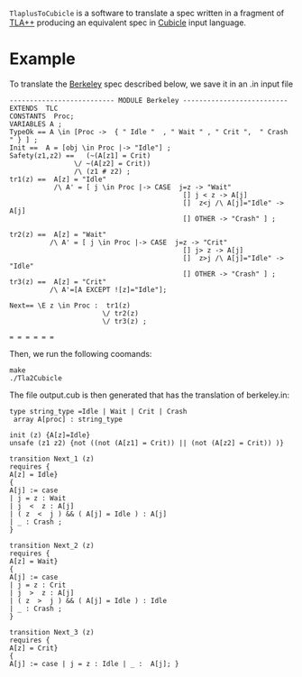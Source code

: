 

``` TlaplusToCubicle ``` is a software to translate a spec written in a fragment of [TLA++](https://lamport.azurewebsites.net/tla/tla.html)  producing an 
equivalent spec  in [Cubicle](http://cubicle.lri.fr/) input language.   

# Example
To translate the  [Berkeley](https://github.com/gkrait/TlaplusToCubicle/blob/master/Examples/Berkeley/input.in) spec described below, 
we save it in an .in input file  



```
-------------------------- MODULE Berkeley --------------------------
EXTENDS  TLC
CONSTANTS  Proc;
VARIABLES A ;
TypeOk == A \in [Proc ->  { " Idle "  , " Wait " , " Crit ",  " Crash " } ] ;
Init ==  A = [obj \in Proc |-> "Idle"] ;
Safety(z1,z2) ==   (~(A[z1] = Crit) 
                \/ ~(A[z2] = Crit))
                /\ (z1 # z2) ;
tr1(z) ==  A[z] = "Idle"
           /\ A' = [ j \in Proc |-> CASE  j=z -> "Wait"
                                           [] j < z -> A[j] 
                                           []  z<j /\ A[j]="Idle" ->  A[j]
                                           [] OTHER -> "Crash" ] ;

tr2(z) ==  A[z] = "Wait"
          /\ A' = [ j \in Proc |-> CASE  j=z -> "Crit"
                                           [] j> z -> A[j] 
                                           []  z>j /\ A[j]="Idle" -> "Idle"
                                           [] OTHER -> "Crash" ] ;                              
tr3(z) ==  A[z] = "Crit"
          /\ A'=[A EXCEPT ![z]="Idle"];

Next== \E z \in Proc :  tr1(z)
                       \/ tr2(z)
                       \/ tr3(z) ;  
                                      
= = = = = =
```
Then, we run the following coomands:  

```
make
./Tla2Cubicle
```
The file output.cub is then generated that has the translation of berkeley.in:
```
type string_type =Idle | Wait | Crit | Crash
 array A[proc] : string_type 

init (z) {A[z]=Idle} 
unsafe (z1 z2) {not ((not (A[z1] = Crit)) || (not (A[z2] = Crit)) )} 

transition Next_1 (z) 
requires {
A[z] = Idle}
{
A[j] := case 
| j = z : Wait 
| j  <  z : A[j] 
| ( z  <  j ) && ( A[j] = Idle ) : A[j] 
| _ : Crash ; 
}

transition Next_2 (z) 
requires {
A[z] = Wait}
{
A[j] := case 
| j = z : Crit 
| j  >  z : A[j] 
| ( z  >  j ) && ( A[j] = Idle ) : Idle 
| _ : Crash ; 
}

transition Next_3 (z) 
requires {
A[z] = Crit}
{
A[j] := case | j = z : Idle | _ :  A[j]; }

```
